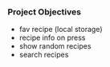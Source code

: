 ### Project Objectives

- fav recipe (local storage)
- recipe info on press
- show random recipes
- search recipes
